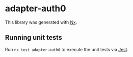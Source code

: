 # adapter-auth0

This library was generated with [Nx](https://nx.dev).

## Running unit tests

Run `nx test adapter-auth0` to execute the unit tests via [Jest](https://jestjs.io).
